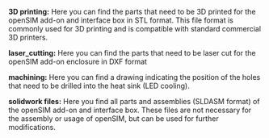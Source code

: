 **3D printing:**
Here you can find the parts that need to be 3D printed for the openSIM add-on and interface box in STL format.
This file format is commonly used for 3D printing and is compatible with standard commercial 3D printers. 


**laser_cutting:**
Here you can find the parts that need to be laser cut for the openSIM add-on enclosure in DXF format 


**machining:**
Here you can find a drawing indicating the position of the holes that need to be drilled into the heat sink (LED cooling). 


**solidwork files:**
Here you find all parts and assemblies (SLDASM format) of the openSIM add-on and interface box. 
These files are not necessary for the assembly or usage of openSIM, but can be used for further modifications. 
